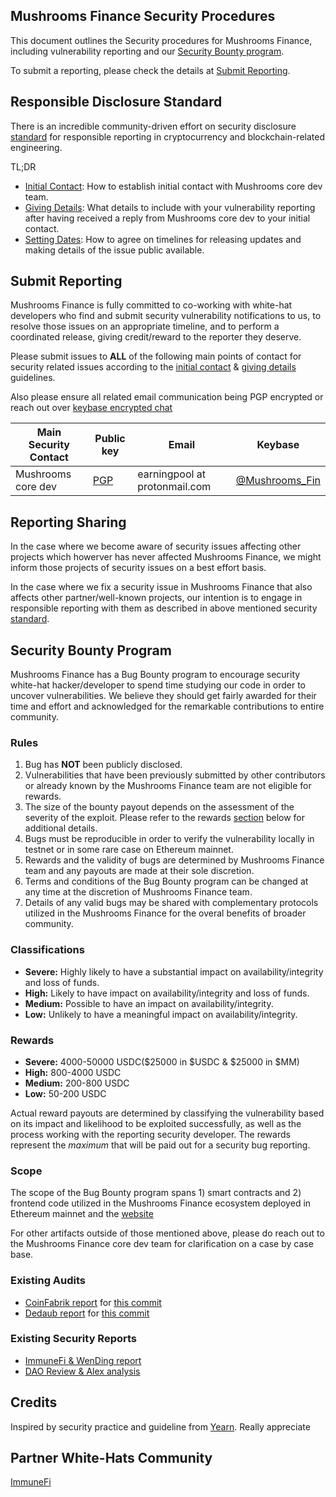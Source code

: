 ## Mushrooms Finance Security Procedures

This document outlines the Security procedures for Mushrooms Finance, including vulnerability reporting and our [Security Bounty program](#security-bounty-program). 

To submit a reporting, please check the details at [Submit Reporting](#submit-reporting).

## Responsible Disclosure Standard

There is an incredible community-driven effort on security disclosure [standard](https://github.com/RD-Crypto-Spec/Responsible-Disclosure#the-standard) for responsible reporting in cryptocurrency and blockchain-related engineering. 

TL;DR

-   [Initial Contact](https://github.com/RD-Crypto-Spec/Responsible-Disclosure#initial-contact): How to establish initial contact with Mushrooms core dev team.
-   [Giving Details](https://github.com/RD-Crypto-Spec/Responsible-Disclosure#giving-details): What details to include with your vulnerability reporting after having received a reply from Mushrooms core dev to your initial contact.
-   [Setting Dates](https://github.com/RD-Crypto-Spec/Responsible-Disclosure#setting-dates): How to agree on timelines for releasing updates and making details of the issue public available.

## Submit Reporting

Mushrooms Finance is fully committed to co-working with white-hat developers who find and submit security vulnerability notifications to us, to resolve those issues on an appropriate timeline, and to perform a coordinated release, giving credit/reward to the reporter they deserve.

Please submit issues to **ALL** of the following main points of contact for security related issues according to the
[initial contact](https://github.com/RD-Crypto-Spec/Responsible-Disclosure#initial-contact)
& [giving details](https://github.com/RD-Crypto-Spec/Responsible-Disclosure#giving-details)
guidelines.

Also please ensure all related email communication being PGP encrypted or reach out over [keybase encrypted chat](https://keybase.io)

| Main Security Contact  | Public key                                                                                                   | Email                             | Keybase                                                |
| ---------------------- | ------------------------------------------------------------------------------------------------------------ | --------------------------------- | -------------------------------------------------------|
| Mushrooms core dev     | [PGP](https://github.com/mushroomsforest/deployment/blob/main/publickey.earningpool.asc)                     | earningpool at protonmail.com     | [@Mushrooms_Fin](https://keybase.io/Mushrooms_Fin/chat)|


## Reporting Sharing

In the case where we become aware of security issues affecting other projects which howerver has never affected Mushrooms Finance, we might inform those projects of security issues on a best effort basis.

In the case where we fix a security issue in Mushrooms Finance that also affects other partner/well-known projects, our intention is to engage in responsible reporting with them as described in above mentioned security [standard](https://github.com/RD-Crypto-Spec/Responsible-Disclosure).


## Security Bounty Program

Mushrooms Finance has a Bug Bounty program to encourage security white-hat hacker/developer to spend time studying our code in order to uncover vulnerabilities. 
We believe they should get fairly awarded for their time and effort and acknowledged for the remarkable contributions to entire community.

### Rules

1. Bug has **NOT** been publicly disclosed.
2. Vulnerabilities that have been previously submitted by other contributors or already known by the Mushrooms Finance team are not eligible for rewards.
3. The size of the bounty payout depends on the assessment of the severity of the exploit. Please refer to the rewards [section](#rewards) below for additional details.
4. Bugs must be reproducible in order to verify the vulnerability locally in testnet or in some rare case on Ethereum mainnet.
5. Rewards and the validity of bugs are determined by Mushrooms Finance team and any payouts are made at their sole discretion.
6. Terms and conditions of the Bug Bounty program can be changed at any time at the discretion of Mushrooms Finance team.
7. Details of any valid bugs may be shared with complementary protocols utilized in the Mushrooms Finance for the overal benefits of broader community.

### Classifications

-   **Severe:** Highly likely to have a substantial impact on availability/integrity and loss of funds.
-   **High:** Likely to have impact on availability/integrity and loss of funds.
-   **Medium:** Possible to have an impact on availability/integrity.
-   **Low:** Unlikely to have a meaningful impact on availability/integrity.

### Rewards

-   **Severe:** 4000-50000 USDC($25000 in $USDC & $25000 in $MM)
-   **High:** 800-4000 USDC
-   **Medium:** 200-800 USDC
-   **Low:** 50-200 USDC

Actual reward payouts are determined by classifying the vulnerability based on its impact and likelihood to be exploited successfully, as well as the process working with the reporting security developer. 
The rewards represent the _maximum_ that will be paid out for a security bug reporting.

### Scope

The scope of the Bug Bounty program spans 1) smart contracts and 2) frontend code utilized in the Mushrooms Finance ecosystem deployed in Ethereum mainnet and the [website](https://mushrooms.finance)

For other artifacts outside of those mentioned above, please do reach out to the Mushrooms Finance core dev team for clarification on a case by case base.

### Existing Audits
- [CoinFabrik report](https://blog.coinfabrik.com/mushroom-finance-smart-contract-audit/) for [this commit](https://github.com/mushroomsforest/deployment/blob/d760b781703bf1aaf9d152197b2ef550820518ae/README.md ) 
- [Dedaub report](https://github.com/mushroomsforest/deployment/blob/main/audits/Mushrooms%20Finance%20audit-dedaub.pdf) for [this commit](https://github.com/mushroomsforest/deployment/commit/456aeff4e574ea1c01c1d4dc9e1afc6b8404bac3)

### Existing Security Reports
- [ImmuneFi & WenDing report](https://medium.com/immunefi/mushrooms-finance-theft-of-yield-bug-fix-postmortem-16bd6961388f)
- [DAO Review & Alex analysis](https://forum.dao.reviews/t/asking-for-reviews-mushrooms-finance-earning-strategy-on-bsc-to-farming-in-ellipsis-finance/169)

## Credits

Inspired by security practice and guideline from [Yearn](https://github.com/iearn-finance/yearn-protocol/blob/develop/SECURITY.md). Really appreciate

## Partner White-Hats Community

[ImmuneFi](https://immunefi.com/bounty/mushroom/)
